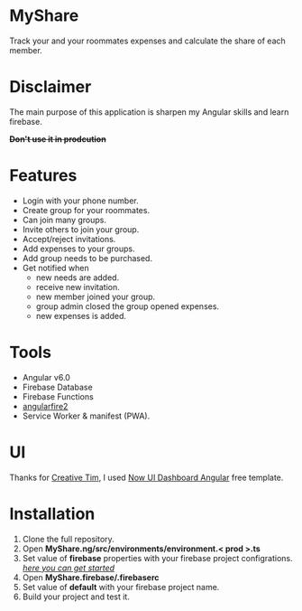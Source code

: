 # MyShare
Track your and your roommates expenses and calculate the share of each member.

# Disclaimer
The main purpose of this application is sharpen my Angular skills and learn firebase.    
     
~~**Don't use it in prodcution**~~


# Features
- Login with your phone number.
- Create group for your roommates.
- Can join many groups.
- Invite others to join your group.
- Accept/reject invitations.
- Add expenses to your groups.
- Add group needs to be purchased.
- Get notified when
  - new needs are added.
  - receive new invitation.
  - new member joined your group.
  - group admin closed the group opened expenses.
  - new expenses is added.

# Tools

- Angular v6.0
- Firebase Database
- Firebase Functions 
- [angularfire2](https://github.com/angular/angularfire2)
- Service Worker & manifest (PWA).

# UI 

Thanks for [Creative Tim](https://www.creative-tim.com/), I used [Now UI Dashboard Angular](https://www.creative-tim.com/product/now-ui-dashboard-angular) free template.

# Installation

1. Clone the full repository.
2. Open **MyShare.ng/src/environments/environment.< prod >.ts**
3. Set value of **firebase** properties with your firebase project configrations. _[here you can get started](https://firebase.google.com/docs/web/setup)_
4. Open **MyShare.firebase/.firebaserc**
5. Set value of **default** with your firebase project name.
6. Build your project and test it. 
